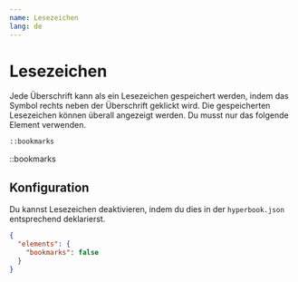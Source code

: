 ```yaml
---
name: Lesezeichen
lang: de
---
```


# Lesezeichen

Jede Überschrift kann als ein Lesezeichen gespeichert werden, indem das Symbol
rechts neben der Überschrift geklickt wird. Die gespeicherten Lesezeichen können überall angezeigt werden. Du musst nur das folgende Element verwenden.

```md
::bookmarks
```

::bookmarks

## Konfiguration

Du kannst Lesezeichen deaktivieren, indem du dies in der `hyperbook.json`
entsprechend deklarierst.

```json
{
  "elements": {
    "bookmarks": false
  }
}
```
